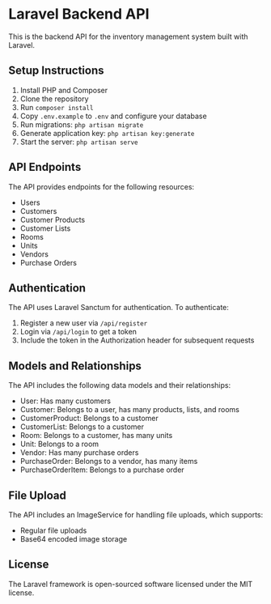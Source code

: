 
# Laravel Backend API

This is the backend API for the inventory management system built with Laravel.

## Setup Instructions

1. Install PHP and Composer
2. Clone the repository
3. Run `composer install`
4. Copy `.env.example` to `.env` and configure your database
5. Run migrations: `php artisan migrate`
6. Generate application key: `php artisan key:generate`
7. Start the server: `php artisan serve`

## API Endpoints

The API provides endpoints for the following resources:

- Users
- Customers
- Customer Products
- Customer Lists
- Rooms
- Units
- Vendors
- Purchase Orders

## Authentication

The API uses Laravel Sanctum for authentication. To authenticate:

1. Register a new user via `/api/register`
2. Login via `/api/login` to get a token
3. Include the token in the Authorization header for subsequent requests

## Models and Relationships

The API includes the following data models and their relationships:

- User: Has many customers
- Customer: Belongs to a user, has many products, lists, and rooms
- CustomerProduct: Belongs to a customer
- CustomerList: Belongs to a customer
- Room: Belongs to a customer, has many units
- Unit: Belongs to a room
- Vendor: Has many purchase orders
- PurchaseOrder: Belongs to a vendor, has many items
- PurchaseOrderItem: Belongs to a purchase order

## File Upload

The API includes an ImageService for handling file uploads, which supports:

- Regular file uploads
- Base64 encoded image storage

## License

The Laravel framework is open-sourced software licensed under the MIT license.
